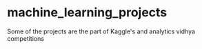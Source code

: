 # machine_learning_projects
Some of the projects are the part of Kaggle's and analytics vidhya competitions 
